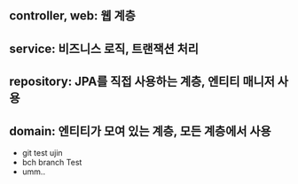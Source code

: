 ## controller, web: 웹 계층
## service: 비즈니스 로직, 트랜잭션 처리
## repository: JPA를 직접 사용하는 계층, 엔티티 매니저 사용 
## domain: 엔티티가 모여 있는 계층, 모든 계층에서 사용
- git test ujin
- bch branch Test
- umm..